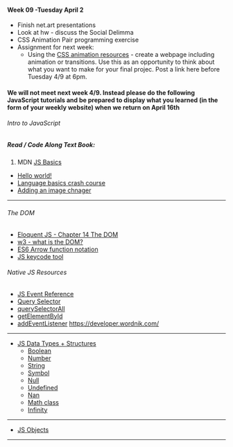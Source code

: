 #### Week 09 -Tuesday April 2
* Finish net.art presentations
* Look at hw - discuss the Social 
Delimma
* CSS Animation Pair programming exercise
* Assignment for next week:
  * Using the [CSS animation resources](https://github.com/rebleo/webProductionSpring2024/tree/master/week08) - create a webpage including animation or transitions. Use this as an opportunity to think about what you want to make for your final projec. Post a link here before Tuesday 4/9 at 6pm.

#### We will not meet next week 4/9. Instead please do the following JavaScript tutorials and be prepared to display what you learned (in the form of your weekly website) when we return on April 16th 

###### Intro to JavaScript
##### Read / Code Along Text Book:
1. MDN [JS Basics](https://developer.mozilla.org/en-US/docs/Learn/Getting_started_with_the_web/JavaScript_basics)
  * [Hello world!](https://developer.mozilla.org/en-US/docs/Learn/Getting_started_with_the_web/JavaScript_basics#a_hello_world!_example)
  * [Language basics crash course](https://developer.mozilla.org/en-US/docs/Learn/Getting_started_with_the_web/JavaScript_basics#language_basics_crash_course)
  * [Adding an image chnager](https://developer.mozilla.org/en-US/docs/Learn/Getting_started_with_the_web/JavaScript_basics#adding_an_image_changer)

*** 
###### The DOM
* [Eloquent JS - Chapter 14 The DOM](https://eloquentjavascript.net/14_dom.html)
* [w3 - what is the DOM?](https://www.w3.org/TR/DOM-Level-1/introduction.html)
* [ES6 Arrow function notation](https://developer.mozilla.org/en-US/docs/Web/JavaScript/Reference/Functions/Arrow_functions)
* [JS keycode tool](https://keycode.info/)

###### Native JS Resources
* [JS Event Reference](https://developer.mozilla.org/en-US/docs/Web/Events)
* [Query Selector](https://developer.mozilla.org/en-US/docs/Web/API/Document/querySelector)
* [querySelectorAll](https://developer.mozilla.org/en-US/docs/Web/API/Document/querySelectorall)
* [getElementById](https://developer.mozilla.org/en-US/docs/Web/API/Document/getElementById)
* [addEventListener](https://developer.mozilla.org/en-US/docs/Web/API/EventTarget/addEventListener)
https://developer.wordnik.com/

***

* [JS Data Types + Structures](https://developer.mozilla.org/en-US/docs/Web/JavaScript/Data_structures)
  * [Boolean](https://developer.mozilla.org/en-US/docs/Glossary/Boolean)
  * [Number](https://developer.mozilla.org/en-US/docs/Glossary/Number)
  * [String](https://developer.mozilla.org/en-US/docs/Glossary/String)
  * [Symbol](https://developer.mozilla.org/en-US/docs/Glossary/Symbol)
  * [Null](https://developer.mozilla.org/en-US/docs/Web/JavaScript/Reference/Global_Objects/null)
  * [Undefined](https://developer.mozilla.org/en-US/docs/Glossary/Undefined)
  * [Nan](https://developer.mozilla.org/en-US/docs/Web/JavaScript/Reference/Global_Objects/NaN)
  * [Math class](https://developer.mozilla.org/en-US/docs/Web/JavaScript/Reference/Global_Objects/Math)
  * [Infinity](https://developer.mozilla.org/en-US/docs/Web/JavaScript/Reference/Global_Objects/Infinity)

***

* [JS Objects](https://developer.mozilla.org/en-US/docs/Learn/JavaScript/Objects)

***
